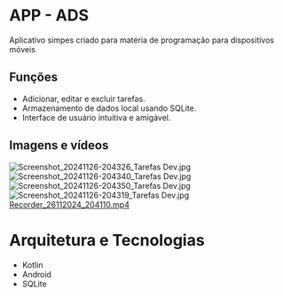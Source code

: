 # APP - ADS

Aplicativo simpes criado para matéria de programação para dispositivos móveis


## Funções

- Adicionar, editar e excluir tarefas.
- Armazenamento de dados local usando SQLite.
- Interface de usuário intuitiva e amigável.

## Imagens e vídeos

![Screenshot_20241126-204326_Tarefas Dev.jpg](..%2F..%2FDesktop%2FProjeto%20FACULDADE%2FScreenshot_20241126-204326_Tarefas%20Dev.jpg)
![Screenshot_20241126-204340_Tarefas Dev.jpg](..%2F..%2FDesktop%2FProjeto%20FACULDADE%2FScreenshot_20241126-204340_Tarefas%20Dev.jpg)
![Screenshot_20241126-204350_Tarefas Dev.jpg](..%2F..%2FDesktop%2FProjeto%20FACULDADE%2FScreenshot_20241126-204350_Tarefas%20Dev.jpg)
![Screenshot_20241126-204319_Tarefas Dev.jpg](..%2F..%2FDesktop%2FProjeto%20FACULDADE%2FScreenshot_20241126-204319_Tarefas%20Dev.jpg)
[Recorder_26112024_204110.mp4](..%2F..%2FDesktop%2FProjeto%20FACULDADE%2FRecorder_26112024_204110.mp4)
# Arquitetura e Tecnologias
- Kotlin
- Android
- SQLite 
